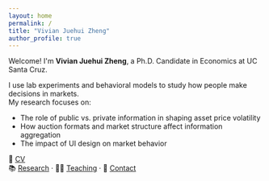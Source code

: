```yaml
---
layout: home
permalink: /
title: "Vivian Juehui Zheng"
author_profile: true
---
```


Welcome! I'm **Vivian Juehui Zheng**, a Ph.D. Candidate in Economics at UC Santa Cruz.

I use lab experiments and behavioral models to study how people make decisions in markets.  
My research focuses on:
- The role of public vs. private information in shaping asset price volatility
- How auction formats and market structure affect information aggregation
- The impact of UI design on market behavior

📄 [CV](files/VivianZheng_CV.pdf)  
📚 [Research](/publications/) · 🧑‍🏫 [Teaching](/teaching/) · 💬 [Contact](mailto:vjzheng@ucsc.edu)
